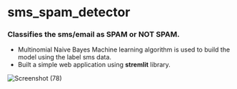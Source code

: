 # sms_spam_detector
### Classifies the sms/email as SPAM or NOT SPAM.
* Multinomial Naive Bayes  Machine learning algorithm is used to build the model using the label sms data.
* Built a simple web application using **stremlit** library.

![Screenshot (78)](https://user-images.githubusercontent.com/100184532/227881406-92c60cf9-7bbb-452d-bbd4-40de36eb8566.png)
